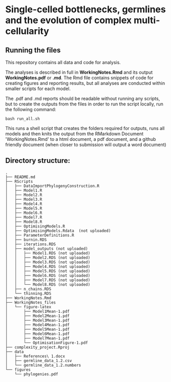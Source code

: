 # Single-celled bottlenecks, germlines and the evolution of complex multi-cellularity


## Running the files

This repository contains all data and code for analysis.

The analyses is described in full in **WorkingNotes.Rmd** and its output **WorkingNotes.pdf** or **.md**. The Rmd file contains snippets of code for creating figures and reporting results, but all analyses are conducted within smaller scripts for each model. 

The .pdf and .md reports should be readable without running any scripts, but to create the outputs from the files in order to run the script locally, run the following command: 

```
bash run_all.sh
```

This runs a shell script that creates the folders required for outputs, runs all models and then knits the output from the RMarkdown Document 'WorkingNotes.Rmd' to a html document, a pdf document, and a github friendly document (when closer to submission will output a word document)

## Directory structure:
```
.
├── README.md
├── RScripts
│   ├── DataImportPhylogenyConstruction.R
│   ├── Model1.R
│   ├── Model2.R
│   ├── Model3.R
│   ├── Model4.R
│   ├── Model5.R
│   ├── Model6.R
│   ├── Model7.R
│   ├── Model8.R
│   ├── OptimisingModels.R
│   ├── OptimisingModels.Rdata  (not uploaded)
│   ├── ParameterDefinitions.R
│   ├── burnin.RDS
│   ├── iterations.RDS
│   ├── model_outputs (not uploaded)
│   │   ├── Model1.RDS (not uploaded)
│   │   ├── Model2.RDS (not uploaded)
│   │   ├── Model3.RDS (not uploaded)
│   │   ├── Model4.RDS (not uploaded)
│   │   ├── Model5.RDS (not uploaded)
│   │   ├── Model6.RDS (not uploaded)
│   │   ├── Model7.RDS (not uploaded)
│   │   └── Model8.RDS (not uploaded)
│   ├── n_chains.RDS
│   └── thinning.RDS
├── WorkingNotes.Rmd
├── WorkingNotes_files
│   └── figure-latex
│       ├── Model1Mean-1.pdf
│       ├── Model2Mean-1.pdf
│       ├── Model3Mean-1.pdf
│       ├── Model4Mean-1.pdf
│       ├── Model5Mean-1.pdf
│       ├── Model6Mean-1.pdf
│       ├── Model7Mean-1.pdf
│       └── OptimisationFigure-1.pdf
├── complexity_project.Rproj
├── data
│   ├── References\ 1.docx
│   ├── germline_data_1.2.csv
│   └── germline_data_1.2.numbers
└── figures
    └── phylogenies.pdf
```

